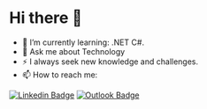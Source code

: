 # Hi there 👋

<!--
**cinthiabs/cinthiabs** is a ✨ _special_ ✨ repository because its `README.md` (this file) appears on your GitHub profile.

Here are some ideas to get you started:

- 🔭 I’m currently working on ...
- 🌱 I’m currently learning ...
- 👯 I’m looking to collaborate on ...
- 🤔 I’m looking for help with ...
- 💬 Ask me about ...
- 📫 How to reach me: ...
- 😄 Pronouns: ...
- ⚡ Fun fact: ...
-->

- 🌱 I’m currently learning: .NET C#.
- 💬 Ask me about Technology
- ⚡ I always seek new knowledge and challenges.
- 📫 How to reach me: 

[![Linkedin Badge](http://img.shields.io/badge/-Linkedin-blue?style=flat-square&logo=Linkedin&logoColor=white&link=https://www.linkedin.com/in/cinthiabs/)](https://www.linkedin.com/in/cinthiabs/)
[![Outlook Badge](https://img.shields.io/badge/-cinthiabarbosa8d@outlook.com-blue?style=flat-square&logo=Outlook&logoColor=white&link=mailto:cinthiabarbosa8d@outlook.com)](mailto:cinthiabarbosa8d@outlook.com)
